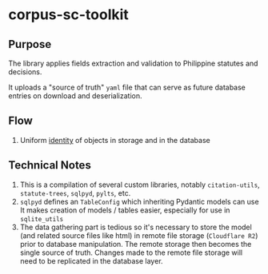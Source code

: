 # corpus-sc-toolkit

## Purpose

The library applies fields extraction and validation to Philippine statutes and decisions.

It uploads a "source of truth" `yaml` file that can serve as future database entries on download and deserialization.

## Flow

1. Uniform [identity](identity.md) of objects in storage and in the database

## Technical Notes

1. This is a compilation of several custom libraries, notably `citation-utils`, `statute-trees`, `sqlpyd`, `pylts`, etc.
2. `sqlpyd` defines an `TableConfig` which inheriting Pydantic models can use It makes creation of models / tables easier, especially for use in `sqlite_utils`
3. The data gathering part is tedious so it's necessary to store the model (and related source files like html) in remote file storage (`Cloudflare R2`) prior to database manipulation. The remote storage then becomes the single source of truth. Changes made to the remote file storage will need to be replicated in the database layer.
